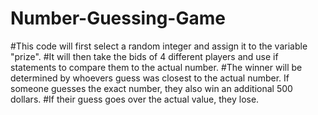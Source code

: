 # Number-Guessing-Game
#This code will first select a random integer and assign it to the variable "prize". 
#It will then take the bids of 4 different players and use if statements to compare them to the actual number. 
#The winner will be determined by whoevers guess was closest to the actual number. If someone guesses the exact number, they also win an additional 500 dollars. 
#If their guess goes over the actual value, they lose.
